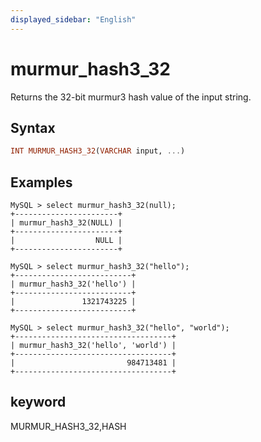```yaml
---
displayed_sidebar: "English"
---
```


# murmur_hash3_32



Returns the 32-bit murmur3 hash value of the input string.

## Syntax

```Haskell
INT MURMUR_HASH3_32(VARCHAR input, ...)
```

## Examples

```Plain Text
MySQL > select murmur_hash3_32(null);
+-----------------------+
| murmur_hash3_32(NULL) |
+-----------------------+
|                  NULL |
+-----------------------+

MySQL > select murmur_hash3_32("hello");
+--------------------------+
| murmur_hash3_32('hello') |
+--------------------------+
|               1321743225 |
+--------------------------+

MySQL > select murmur_hash3_32("hello", "world");
+-----------------------------------+
| murmur_hash3_32('hello', 'world') |
+-----------------------------------+
|                         984713481 |
+-----------------------------------+
```

## keyword

MURMUR_HASH3_32,HASH
